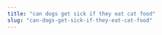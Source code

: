 ```yaml
---
title: "can dogs get sick if they eat cat food"
slug: "can-dogs-get-sick-if-they-eat-cat-food"
---
```


